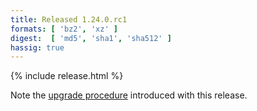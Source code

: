 ```yaml
---
title: Released 1.24.0.rc1
formats: [ 'bz2', 'xz' ]
digest:  [ 'md5', 'sha1', 'sha512' ]
hassig: true
---
```

{% include release.html %}

Note the <a href="/docs/configuration/">upgrade procedure</a> introduced with this release.

